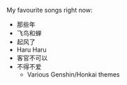 My favourite songs right now:

* 那些年
* 飞鸟和蝉
* 起风了
* Haru Haru
* 客官不可以
* 不得不爱
  * Various Genshin/Honkai themes
